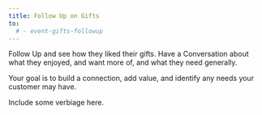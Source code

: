 ```yaml
---
title: Follow Up on Gifts
to:
  # - event-gifts-followup
---
```


<resource-chip path="resources/following-up">Follow Up</resource-chip> and see how they liked their gifts. Have a <resource-chip path="resources/conversations">Conversation</resource-chip> about what they enjoyed, and want more of, and what they need generally.

Your goal is to build a connection, add value, and identify any needs your customer may have.

Include some verbiage here.